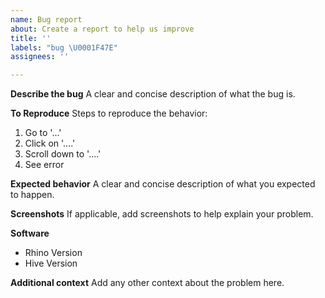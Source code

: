 ```yaml
---
name: Bug report
about: Create a report to help us improve
title: ''
labels: "bug \U0001F47E"
assignees: ''

---
```


**Describe the bug**
A clear and concise description of what the bug is.

**To Reproduce**
Steps to reproduce the behavior:
1. Go to '...'
2. Click on '....'
3. Scroll down to '....'
4. See error

**Expected behavior**
A clear and concise description of what you expected to happen.

**Screenshots**
If applicable, add screenshots to help explain your problem.

**Software**
 - Rhino Version
 - Hive Version

**Additional context**
Add any other context about the problem here.
